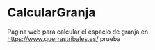 # CalcularGranja

Pagina web para calcular el espacio de granja en https://www.guerrastribales.es/
prueba